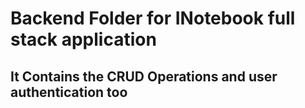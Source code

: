 # Backend Folder for INotebook full stack application

## It Contains the CRUD Operations and user authentication too
